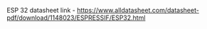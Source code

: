 ESP 32 datasheet link - https://www.alldatasheet.com/datasheet-pdf/download/1148023/ESPRESSIF/ESP32.html
